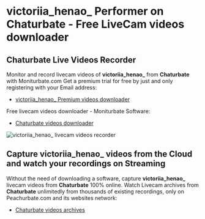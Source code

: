 # victoriia_henao_ Performer on Chaturbate - Free LiveCam videos downloader

## Chaturbate Live Videos Recorder

Monitor and record livecam videos of **victoriia_henao_** from **Chaturbate** with Moniturbate.com
Get a premium trial for free by just and only registering with your Email address:
* [victoriia_henao_ Premium videos downloader](https://moniturbate.com/request-demo-licence-key.html)

Free livecam videos downloader - Moniturbate Software:
* [Chaturbate videos downloader](https://moniturbate.com/moniturbate-download-software.html)

![victoriia_henao_ livecam videos recorder](https://peachurnet.com/templates/moniturbate-software.png)


## Capture victoriia_henao_ videos from the Cloud and watch your recordings on Streaming

Without the need of downloading a software, capture **victoriia_henao_** livecam videos from **Chaturbate** 100% online.
Watch Livecam archives from **Chaturbate** unlimitedly from thousands of existing recordings, only on Peachurbate.com and its websites network:
* [Chaturbate videos archives](https://peachurnet.com/)